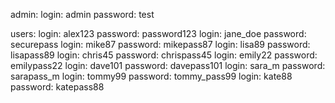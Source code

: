 admin:
    login: admin
    password: test

users:
    login: alex123
    password: password123
    login: jane_doe
    password: securepass
    login: mike87
    password: mikepass87
    login: lisa89
    password: lisapass89
    login: chris45
    password: chrispass45
    login: emily22
    password: emilypass22
    login: dave101
    password: davepass101
    login: sara_m
    password: sarapass_m
    login: tommy99
    password: tommy_pass99
    login: kate88
    password: katepass88
